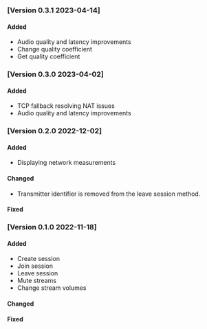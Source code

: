 ### [Version 0.3.1 2023-04-14]
#### Added
* Audio quality and latency improvements
* Change quality coefficient
* Get quality coefficient

### [Version 0.3.0 2023-04-02]
#### Added
* TCP fallback resolving NAT issues
* Audio quality and latency improvements

### [Version 0.2.0 2022-12-02]
#### Added

* Displaying network measurements

#### Changed

* Transmitter identifier is removed from the leave session method.

#### Fixed

### [Version 0.1.0 2022-11-18]
#### Added

* Create session
* Join session
* Leave session
* Mute streams
* Change stream volumes

#### Changed

#### Fixed
